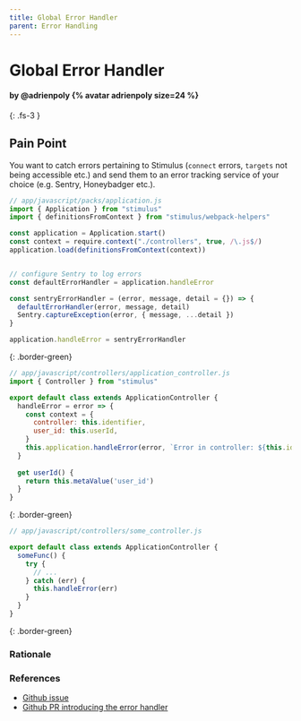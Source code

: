 ```yaml
---
title: Global Error Handler
parent: Error Handling
---
```


# Global Error Handler

#### by @adrienpoly {% avatar adrienpoly size=24 %}
{: .fs-3 }

## Pain Point
You want to catch errors pertaining to Stimulus (`connect` errors, `targets` not being accessible etc.) and send them to an error tracking service of your choice (e.g. Sentry, Honeybadger etc.). 

```js
// app/javascript/packs/application.js
import { Application } from "stimulus"
import { definitionsFromContext } from "stimulus/webpack-helpers"

const application = Application.start()
const context = require.context("./controllers", true, /\.js$/)
application.load(definitionsFromContext(context))


// configure Sentry to log errors
const defaultErrorHandler = application.handleError

const sentryErrorHandler = (error, message, detail = {}) => {
  defaultErrorHandler(error, message, detail)
  Sentry.captureException(error, { message, ...detail })
}

application.handleError = sentryErrorHandler
```
{: .border-green}

```js
// app/javascript/controllers/application_controller.js
import { Controller } from "stimulus"

export default class extends ApplicationController {
  handleError = error => {
    const context = {
      controller: this.identifier,
      user_id: this.userId,
    }
    this.application.handleError(error, `Error in controller: ${this.identifier}`, context)
  }
  
  get userId() {
    return this.metaValue('user_id')
  }
}
```
{: .border-green}

```js
// app/javascript/controllers/some_controller.js

export default class extends ApplicationController {
  someFunc() {
    try {
      // ...
    } catch (err) {
      this.handleError(err)
    }
  }
}
```
{: .border-green}

### Rationale

### References
- [Github issue](https://github.com/stimulusjs/stimulus/issues/236)
- [Github PR introducing the error handler](https://github.com/stimulusjs/stimulus/pull/53)
